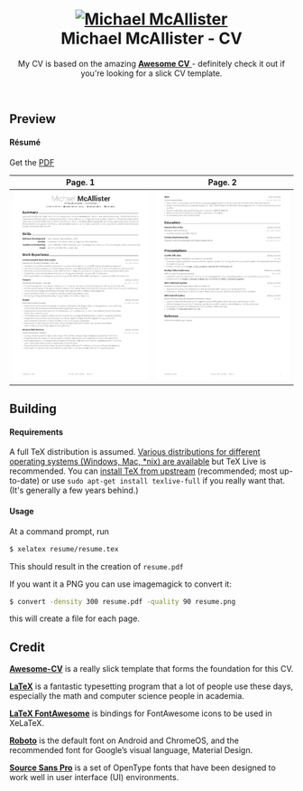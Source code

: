 <h1 align="center">
  <a href="https://blog.skunkw0rks.io/" title="Michael McAllister">
    <img alt="Michael McAllister" src="https://www.gravatar.com/avatar/dadad03da8b24f24d6c12549f4e53e9d?s=200" width="200px" height="200px" />
  </a>
  <br />
  Michael McAllister - CV
</h1>

<p align="center">
  My CV is based on the amazing <a href="https://github.com/posquit0/Awesome-CV"> <b>Awesome CV</b> <a/> - definitely check it out if you're looking for a slick CV template.
</p>

<br />

## Preview

#### Résumé

Get the [PDF](https://raw.githubusercontent.com/michaelmcallister/CV/master/resume/resume.pdf)

| Page. 1 | Page. 2 |
|:---:|:---:|
| [![Résumé](https://raw.githubusercontent.com/michaelmcallister/CV/master/resume/resume-0.png)](https://raw.githubusercontent.com/michaelmcallister/CV/master/resume/resume.pdf)  | [![Résumé](https://raw.githubusercontent.com/michaelmcallister/CV/master/resume/resume-1.png)](https://raw.githubusercontent.com/michaelmcallister/CV/master/resume/resume.pdf) |

## Building

#### Requirements

A full TeX distribution is assumed.  [Various distributions for different operating systems (Windows, Mac, \*nix) are available](http://tex.stackexchange.com/q/55437) but TeX Live is recommended.
You can [install TeX from upstream](http://tex.stackexchange.com/q/1092) (recommended; most up-to-date) or use `sudo apt-get install texlive-full` if you really want that.  (It's generally a few years behind.)

#### Usage

At a command prompt, run

```bash
$ xelatex resume/resume.tex
```

This should result in the creation of ``resume.pdf``

If you want it a PNG you can use imagemagick to convert it:

```bash
$ convert -density 300 resume.pdf -quality 90 resume.png
```

this will create a file for each page.

## Credit
[**Awesome-CV**](https://github.com/posquit0/Awesome-CV) is a really slick template that forms the foundation for this CV.

[**LaTeX**](http://www.latex-project.org) is a fantastic typesetting program that a lot of people use these days, especially the math and computer science people in academia.

[**LaTeX FontAwesome**](https://github.com/furl/latex-fontawesome) is bindings for FontAwesome icons to be used in XeLaTeX.

[**Roboto**](https://github.com/google/roboto) is the default font on Android and ChromeOS, and the recommended font for Google’s visual language, Material Design.

[**Source Sans Pro**](https://github.com/adobe-fonts/source-sans-pro) is a set of OpenType fonts that have been designed to work well in user interface (UI) environments.
